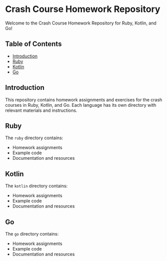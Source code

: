 # Crash Course Homework Repository

Welcome to the Crash Course Homework Repository for Ruby, Kotlin, and Go!

## Table of Contents
- [Introduction](#introduction)
- [Ruby](#ruby)
- [Kotlin](#kotlin)
- [Go](#go)

## Introduction
This repository contains homework assignments and exercises for the crash courses in Ruby, Kotlin, and Go. Each language has its own directory with relevant materials and instructions.

## Ruby
The `ruby` directory contains:
- Homework assignments
- Example code
- Documentation and resources

## Kotlin
The `kotlin` directory contains:
- Homework assignments
- Example code
- Documentation and resources

## Go
The `go` directory contains:
- Homework assignments
- Example code
- Documentation and resources